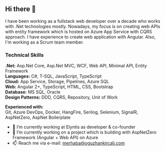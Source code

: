 ## Hi there 👋
I have been working as a fullstack web developer over a decade who works with .Net technologies mostly. Nowadays, my focus is on creating web APIs with entity framework which is hosted on Azure App Service with CQRS approach. I have experience to create web application with Angular. Also, I'm working as a Scrum team member.

### Technical Skills
**.Net:** Asp.Net Core, Asp.Net MVC, WCF, Web API, Minimal API, Entity Framework  
**Languages:** C#, T-SQL, JavaScript, TypeScript  
**Cloud:** App Service, Storage, Pipelines, Azure SQL  
**Web:** Angular 2+, TypeScript, HTML, CSS, Bootstrap  
**Database:** MS SQL, Oracle  
**Design Patterns:** DDD, CQRS, Repository, Unit of Work  

**Experienced with:**  
Git, Azure DevOps, Docker, HangFire, Serilog, Selenium, SignalR, AspNetZero, AspNet Boilerplate



- 🔭 I’m currently working at Elyntis as developer & co-founder
- 🌱 I’m currently working on a project which is building with AspNetZero Framework (Angular + Web API) on Azure
- 📫 Reach me via e-mail: [merhaba@oguzhankircali.com](mailto:merhaba@oguzhankircali.com)

<!--
**oguzhankircali/oguzhankircali** is a ✨ _special_ ✨ repository because its `README.md` (this file) appears on your GitHub profile.

Here are some ideas to get you started:


